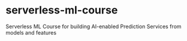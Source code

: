 # serverless-ml-course
Serverless ML Course for building AI-enabled Prediction Services from models and features
